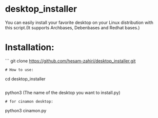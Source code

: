 # desktop_installer
You can easily install your favorite desktop on your Linux distribution with this script.(It supports Archbases, Debenbases and Redhat bases.)
# Installation:
‍‍‍```
git clone https://github.com/hesam-zahiri/desktop_installer.git
```
# How to use:
```
cd desktop_installer
```
```
python3 (The name of the desktop you want to install.py)
```
# for cinamon desktop:
```
python3 cinamon.py
```
